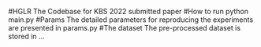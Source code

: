 #HGLR
The Codebase for KBS 2022 submitted paper
#How to run
python main.py
#Params
The detailed parameters for reproducing the experiments are presented in params.py
#The dataset
The pre-processed dataset is stored in ...
